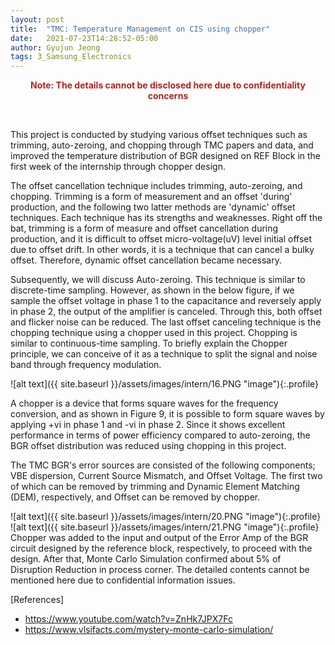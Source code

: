 ```yaml
---
layout: post
title:  "TMC: Temperature Management on CIS using chopper"
date:   2021-07-23T14:28:52-05:00
author: Gyujun Jeong
tags: 3_Samsung_Electronics
---
```

<div style="text-align: center; color: #b22222;">
  <b><p>Note: The details cannot be disclosed here due to confidentiality concerns</p></b>
</div><br>

This project is conducted by studying various offset techniques such as trimming, auto-zeroing, and chopping through TMC papers and data, and improved the temperature distribution of BGR designed on REF Block in the first week of the internship through chopper design.<br>

The offset cancellation technique includes trimming, auto-zeroing, and chopping. Trimming is a form of measurement and an offset 'during' production, and the following two latter methods are 'dynamic' offset techniques. Each technique has its strengths and weaknesses. Right off the bat, trimming is a form of measure and offset cancellation during production, and it is difficult to offset micro-voltage(uV) level initial offset due to offset drift. In other words, it is a technique that can cancel a bulky offset. Therefore, dynamic offset cancellation became necessary. <br>

Subsequently, we will discuss Auto-zeroing. This technique is similar to discrete-time sampling. However, as shown in the below figure, if we sample the offset voltage in phase 1 to the capacitance and reversely apply in phase 2, the output of the amplifier is canceled. Through this, both offset and flicker noise can be reduced. The last offset canceling technique is the chopping technique using a chopper used in this project. Chopping is similar to continuous-time sampling. To briefly explain the Chopper principle, we can conceive of it as a technique to split the signal and noise band through frequency modulation.<br>

![alt text]({{ site.baseurl }}/assets/images/intern/16.PNG "image"){:.profile}<br>

A chopper is a device that forms square waves for the frequency conversion, and as shown in Figure 9, it is possible to form square waves by applying +vi in phase 1 and -vi in phase 2. Since it shows excellent performance in terms of power efficiency compared to auto-zeroing, the BGR offset distribution was reduced using chopping in this project.<br>

The TMC BGR's error sources are consisted of the following components; VBE dispersion, Current Source Mismatch, and Offset Voltage. The first two of which can be removed by trimming and Dynamic Element Matching (DEM), respectively, and Offset can be removed by chopper.<br>

![alt text]({{ site.baseurl }}/assets/images/intern/20.PNG "image"){:.profile}<br>
![alt text]({{ site.baseurl }}/assets/images/intern/21.PNG "image"){:.profile}<br>
Chopper was added to the input and output of the Error Amp of the BGR circuit designed by the reference block, respectively, to proceed with the design. After that, Monte Carlo Simulation confirmed about 5% of Disruption Reduction in process corner. The detailed contents cannot be mentioned here due to confidential information issues.

[References]
- https://www.youtube.com/watch?v=ZnHk7JPX7Fc
- https://www.vlsifacts.com/mystery-monte-carlo-simulation/


